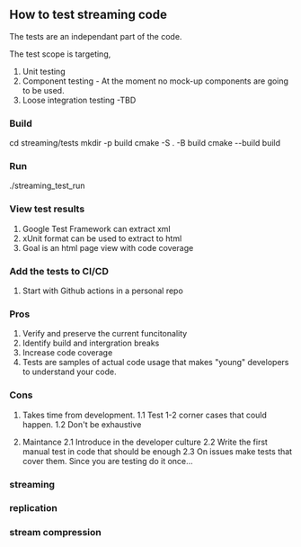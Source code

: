 ## How to test streaming code
The tests are an independant part of the code.

The test scope is targeting,
1. Unit testing
2. Component testing - At the moment no mock-up components are going to be used.
3. Loose integration testing -TBD

### Build
cd streaming/tests
mkdir -p build
cmake -S . -B build
cmake --build build

### Run 
./streaming_test_run

### View test results
1. Google Test Framework can extract xml
2. xUnit format can be used to extract to html
3. Goal is an html page view with code coverage

### Add the tests to CI/CD
1. Start with Github actions in a personal repo

### Pros
1. Verify and preserve the current funcitonality
2. Identify build and intergration breaks
3. Increase code coverage
4. Tests are samples of actual code usage that makes "young" developers to understand your code.

### Cons
1. Takes time from development.
1.1 Test 1-2 corner cases that could happen.
1.2 Don't be exhaustive

2. Maintance
2.1 Introduce in the developer culture
2.2 Write the first manual test in code that should be enough
2.3 On issues make tests that cover them. Since you are testing do it once...



### streaming
### replication
### stream compression
